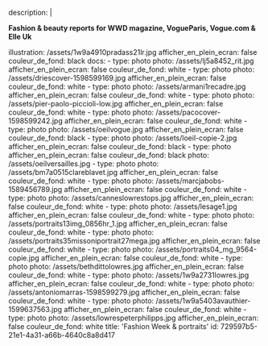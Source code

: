description: |
  <p><strong>Fashion & beauty reports for WWD magazine, VogueParis, Vogue.com & Elle Uk</strong>
  </p>
illustration: /assets/1w9a4910pradass21lr.jpg
afficher_en_plein_ecran: false
couleur_de_fond: black
docs:
  -
    type: photo
    photo: /assets/lj5a8452_rit.jpg
    afficher_en_plein_ecran: false
    couleur_de_fond: white
  -
    type: photo
    photo: /assets/driescover-1598599169.jpg
    afficher_en_plein_ecran: false
    couleur_de_fond: white
  -
    type: photo
    photo: /assets/armani1recadre.jpg
    afficher_en_plein_ecran: false
    couleur_de_fond: white
  -
    type: photo
    photo: /assets/pier-paolo-piccioli-low.jpg
    afficher_en_plein_ecran: false
    couleur_de_fond: white
  -
    type: photo
    photo: /assets/pacocover-1598599242.jpg
    afficher_en_plein_ecran: false
    couleur_de_fond: white
  -
    type: photo
    photo: /assets/oeilvogue.jpg
    afficher_en_plein_ecran: false
    couleur_de_fond: black
  -
    type: photo
    photo: /assets/loeil-copie-2.jpg
    afficher_en_plein_ecran: false
    couleur_de_fond: black
  -
    type: photo
    afficher_en_plein_ecran: false
    couleur_de_fond: black
    photo: /assets/oeilversailles.jpg
  -
    type: photo
    photo: /assets/bm7a0515clareblavet.jpg
    afficher_en_plein_ecran: false
    couleur_de_fond: white
  -
    type: photo
    photo: /assets/marcjabobs-1589456789.jpg
    afficher_en_plein_ecran: false
    couleur_de_fond: white
  -
    type: photo
    photo: /assets/canneslowrestops.jpg
    afficher_en_plein_ecran: false
    couleur_de_fond: white
  -
    type: photo
    photo: /assets/lesage1.jpg
    afficher_en_plein_ecran: false
    couleur_de_fond: white
  -
    type: photo
    photo: /assets/portraits13img_0856hr_1.jpg
    afficher_en_plein_ecran: false
    couleur_de_fond: white
  -
    type: photo
    photo: /assets/portraits35missoniportrait27mega.jpg
    afficher_en_plein_ecran: false
    couleur_de_fond: white
  -
    type: photo
    photo: /assets/portraits04_mg_9564-copie.jpg
    afficher_en_plein_ecran: false
    couleur_de_fond: white
  -
    type: photo
    photo: /assets/bethdittolowres.jpg
    afficher_en_plein_ecran: false
    couleur_de_fond: white
  -
    type: photo
    photo: /assets/1w9a2731lowres.jpg
    afficher_en_plein_ecran: false
    couleur_de_fond: white
  -
    type: photo
    photo: /assets/antoniomarras-1598599279.jpg
    afficher_en_plein_ecran: false
    couleur_de_fond: white
  -
    type: photo
    photo: /assets/1w9a5403avauthier-1599637563.jpg
    afficher_en_plein_ecran: false
    couleur_de_fond: white
  -
    type: photo
    photo: /assets/lowrespeterphilipps.jpg
    afficher_en_plein_ecran: false
    couleur_de_fond: white
title: 'Fashion Week & portraits'
id: 729597b5-21e1-4a31-a66b-4640c8a8d417
